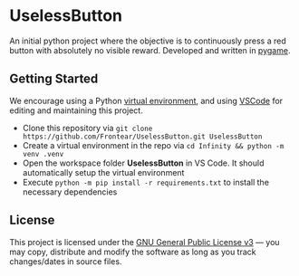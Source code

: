 # UselessButton
An initial python project where the objective is to continuously press a red button with absolutely no visible reward. Developed and written in [pygame](https://www.pygame.org/).

## Getting Started
We encourage using a Python [virtual environment](https://code.visualstudio.com/docs/python/environments), and using [VSCode](https://code.visualstudio.com/) for editing and maintaining this project.

- Clone this repository via `git clone https://github.com/Frontear/UselessButton.git UselessButton`
- Create a virtual environment in the repo via `cd Infinity && python -m venv .venv`
- Open the workspace folder **UselessButton** in VS Code. It should automatically setup the virtual environment
- Execute `python -m pip install -r requirements.txt` to install the necessary dependencies

## License
This project is licensed under the [GNU General Public License v3](https://tldrlegal.com/license/gnu-general-public-license-v3-(gpl-3)) &#8212; you may copy, distribute and modify the software as long as you track changes/dates in source files.
